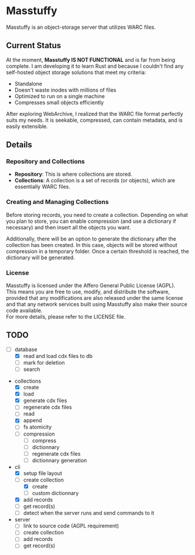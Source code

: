 # Masstuffy

Masstuffy is an object-storage server that utilizes WARC files.

## Current Status

At the moment, **Masstuffy IS NOT FUNCTIONAL** and is far from being complete. I am developing it to learn Rust and because I couldn't find any self-hosted object storage solutions that meet my criteria:

- Standalone
- Doesn't waste inodes with millions of files
- Optimized to run on a single machine
- Compresses small objects efficiently

After exploring WebArchive, I realized that the WARC file format perfectly suits my needs. It is seekable, compressed, can contain metadata, and is easily extensible.

## Details

### Repository and Collections

- **Repository**: This is where collections are stored.
- **Collections**: A collection is a set of records (or objects), which are essentially WARC files.

### Creating and Managing Collections

Before storing records, you need to create a collection. Depending on what you plan to store, you can enable compression (and use a dictionary if necessary) and then insert all the objects you want.

Additionally, there will be an option to generate the dictionary after the collection has been created. In this case, objects will be stored without compression in a temporary folder. Once a certain threshold is reached, the dictionary will be generated.

### License

Masstuffy is licensed under the Affero General Public License (AGPL).\
This means you are free to use, modify, and distribute the software,\
provided that any modifications are also released under the same license\
and that any network services built using Masstuffy also make their source code available.\
For more details, please refer to the LICENSE file.

## TODO

- [ ] database
  - [X] read and load cdx files to db
  - [ ] mark for deletion
  - [ ] search
- collections
  - [X] create
  - [X] load
  - [x] generate cdx files
  - [ ] regenerate cdx files
  - [ ] read
  - [x] append
  - [ ] fs atomicity
  - [ ] compression
    - [ ] compress
    - [ ] dictionnary
    - [ ] regenerate cdx files
    - [ ] dictionnary generation
- cli
  - [x] setup file layout
  - [ ] create collection
    - [X] create
    - [ ] custom dictionnary
  - [X] add records
  - [ ] get record(s)
  - [ ] detect when the server runs and send commands to it
- server
  - [ ] link to source code (AGPL requirement)
  - [ ] create collection
  - [ ] add records
  - [ ] get record(s)